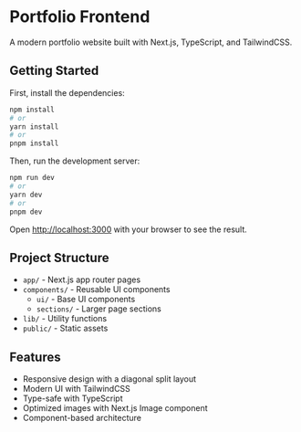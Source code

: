 # Portfolio Frontend

A modern portfolio website built with Next.js, TypeScript, and TailwindCSS.

## Getting Started

First, install the dependencies:

```bash
npm install
# or
yarn install
# or
pnpm install
```

Then, run the development server:

```bash
npm run dev
# or
yarn dev
# or
pnpm dev
```

Open [http://localhost:3000](http://localhost:3000) with your browser to see the result.

## Project Structure

- `app/` - Next.js app router pages
- `components/` - Reusable UI components
  - `ui/` - Base UI components
  - `sections/` - Larger page sections
- `lib/` - Utility functions
- `public/` - Static assets

## Features

- Responsive design with a diagonal split layout
- Modern UI with TailwindCSS
- Type-safe with TypeScript
- Optimized images with Next.js Image component
- Component-based architecture
